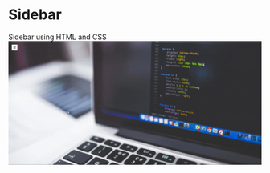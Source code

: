 # Sidebar
Sidebar using HTML and CSS
![git_gif](https://github.com/manoj-mk/Sidebar/blob/master/sidebar_html_css.gif)
